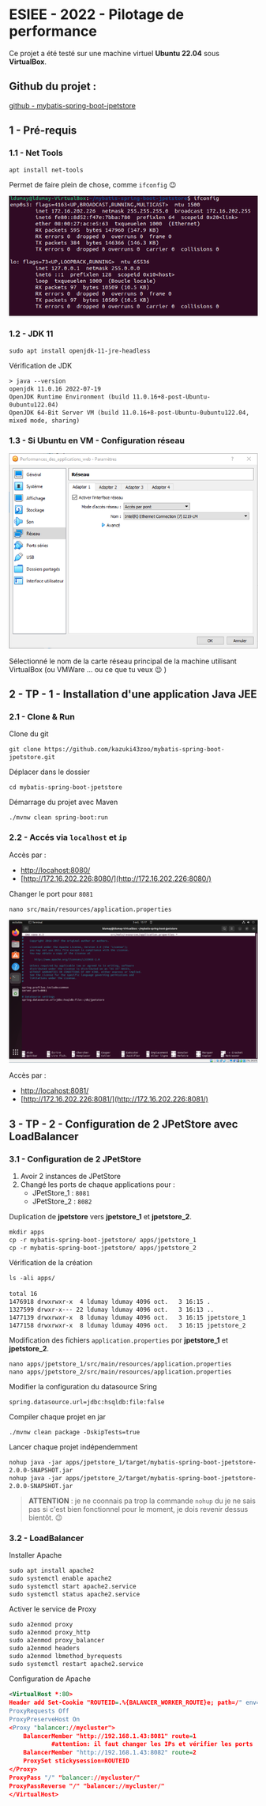 # ESIEE - 2022 - Pilotage de performance

Ce projet a été testé sur une machine virtuel **Ubuntu 22.04** sous **VirtualBox**.

## Github du projet :

[github - mybatis-spring-boot-jpetstore](https://github.com/kazuki43zoo/mybatis-spring-boot-jpetstore)

## 1 - Pré-requis

### 1.1 - Net Tools

```
apt install net-tools
```

Permet de faire plein de chose, comme `ifconfig` 😉

![img](_img/001.png)

### 1.2 - JDK 11 

```
sudo apt install openjdk-11-jre-headless
```

Vérification de JDK

```
> java --version
openjdk 11.0.16 2022-07-19
OpenJDK Runtime Environment (build 11.0.16+8-post-Ubuntu-0ubuntu122.04)
OpenJDK 64-Bit Server VM (build 11.0.16+8-post-Ubuntu-0ubuntu122.04, mixed mode, sharing)
```

### 1.3 - Si Ubuntu en VM - Configuration réseau

![img](_img/003.png)

Sélectionné le nom de la carte réseau principal de la machine utilisant VirtualBox (ou VMWare ... ou ce que tu veux 😉 )

## 2 - TP - 1 - Installation d'une application Java JEE

### 2.1 - Clone & Run

Clone du git

```
git clone https://github.com/kazuki43zoo/mybatis-spring-boot-jpetstore.git
```

Déplacer dans le dossier

```
cd mybatis-spring-boot-jpetstore
```

Démarrage du projet avec Maven

```
./mvnw clean spring-boot:run
```

### 2.2 - Accés via `localhost` et `ip`

Accès par : 

- [http://locahost:8080/](http://locahost:8080/)
- [http://172.16.202.226:8080/](http://172.16.202.226:8080/)

Changer le port pour `8081`

```
nano src/main/resources/application.properties
```

![img](_img/002.png)

Accès par : 

- [http://locahost:8081/](http://locahost:8081/)
- [http://172.16.202.226:8081/](http://172.16.202.226:8081/)

## 3 - TP - 2 - Configuration de 2 JPetStore avec LoadBalancer

### 3.1 - Configuration de 2 JPetStore

1. Avoir 2 instances de JPetStore
2. Changé les ports de chaque applications pour :
    - JPetStore_1 : `8081`
    - JPetStore_2 : `8082`

Duplication de **jpetstore** vers **jpetstore_1** et **jpetstore_2**.

```
mkdir apps
cp -r mybatis-spring-boot-jpetstore/ apps/jpetstore_1
cp -r mybatis-spring-boot-jpetstore/ apps/jpetstore_2
```

Vérification de la création

```
ls -ali apps/

total 16
1476918 drwxrwxr-x  4 ldumay ldumay 4096 oct.   3 16:15 .
1327599 drwxr-x--- 22 ldumay ldumay 4096 oct.   3 16:13 ..
1477139 drwxrwxr-x  8 ldumay ldumay 4096 oct.   3 16:15 jpetstore_1
1477158 drwxrwxr-x  8 ldumay ldumay 4096 oct.   3 16:15 jpetstore_2
```

Modification des fichiers `application.properties` por **jpetstore_1** et **jpetstore_2**.

```
nano apps/jpetstore_1/src/main/resources/application.properties
nano apps/jpetstore_2/src/main/resources/application.properties
```

Modifier la configuration du datasource Sring

```
spring.datasource.url=jdbc:hsqldb:file:false
```

Compiler chaque projet en jar

```
./mvnw clean package -DskipTests=true
```

Lancer chaque projet indépendemment

```
nohup java -jar apps/jpetstore_1/target/mybatis-spring-boot-jpetstore-2.0.0-SNAPSHOT.jar
nohup java -jar apps/jpetstore_2/target/mybatis-spring-boot-jpetstore-2.0.0-SNAPSHOT.jar
```

> **ATTENTION** : je ne coonnais pa trop la commande `nohup` du je ne sais pas si c'est bien fonctionnel pour le moment, je dois revenir dessus bientôt. 😉

### 3.2 - LoadBalancer

Installer Apache

```
sudo apt install apache2
sudo systemctl enable apache2
sudo systemctl start apache2.service
sudo systemctl status apache2.service
```

Activer le service de Proxy

```
sudo a2enmod proxy
sudo a2enmod proxy_http
sudo a2enmod proxy_balancer
sudo a2enmod headers
sudo a2enmod lbmethod_byrequests
sudo systemctl restart apache2.service
```

Configuration de Apache

```xml
<VirtualHost *:80>
Header add Set-Cookie "ROUTEID=.%{BALANCER_WORKER_ROUTE}e; path=/" env=BALANCER_ROUTE_CHANGED
ProxyRequests Off
ProxyPreserveHost On
<Proxy "balancer://mycluster">
    BalancerMember "http://192.168.1.43:8081" route=1
            #attention: il faut changer les IPs et vérifier les ports
    BalancerMember "http://192.168.1.43:8082" route=2
    ProxySet stickysession=ROUTEID
</Proxy>
ProxyPass "/" "balancer://mycluster/"
ProxyPassReverse "/" "balancer://mycluster/"
</VirtualHost>
```